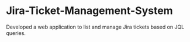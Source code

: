 # Jira-Ticket-Management-System
Developed a web application to list and manage Jira tickets based on JQL queries.
